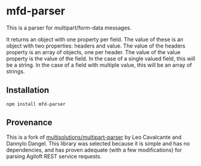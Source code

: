 # mfd-parser

This is a parser for multipart/form-data messages.

It returns an object with one property per field. The value of these
is an object with two properties: headers and value. The value of
the headers property is an array of objects, one per header. The value
of the value property is the value of the field. In the case of a single
valued field, this will be a string. In the case of a field with multiple
value, this will be an array of strings.

## Installation

```
npm install mfd-parser
```

## Provenance

This is a fork of
[multisolutions/multipart-parser](https://github.com/multisolution/multipart-parser)
by Leo Cavalcante and Dannylo Dangel. This library was selected because it
is simple and has no dependencies, and has proven adequate (with a few
modifications) for parsing Agiloft REST service requests.
